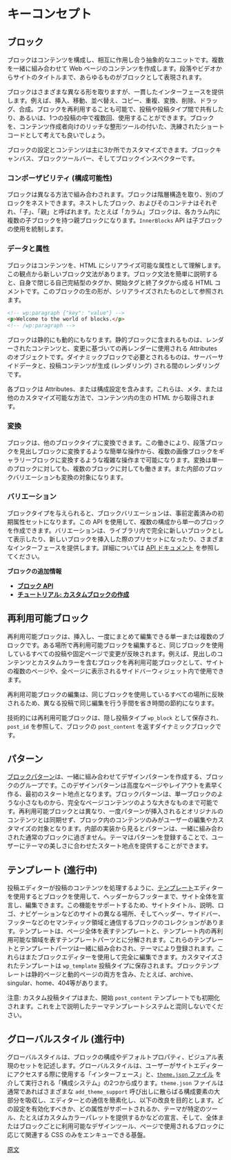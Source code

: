<!--
# Key Concepts
 -->
# キーコンセプト

<!--
## Blocks
 -->
## ブロック

<!--
Blocks are an abstract unit for structuring and interacting with content. When composed together they create the content for a webpage. Everything from a paragraph, to a video, to the site title is represented as a block.
 -->
ブロックはコンテンツを構成し、相互に作用し合う抽象的なユニットです。複数を一緒に組み合わせて Web ページのコンテンツを作成します。段落やビデオからサイトのタイトルまで、あらゆるものがブロックとして表現されます。

<!--
Blocks come in many different forms but also provide a consistent interface. They can be inserted, moved, reordered, copied, duplicated, transformed, deleted, dragged, and combined. Blocks can also be reused, allowing them to be shared across posts and post types and/or used multiple times in the same post. If it helps, you can think of blocks as a more graceful shortcode, with rich formatting tools for users to compose content.
 -->
ブロックはさまざまな異なる形を取りますが、一貫したインターフェースを提供します。例えば、挿入、移動、並べ替え、コピー、重複、変換、削除、ドラッグ、合成。ブロックを再利用することも可能で、投稿や投稿タイプ間で共有したり、あるいは、1つの投稿の中で複数回、使用することができます。ブロックを、コンテンツ作成者向けのリッチな整形ツールの付いた、洗練されたショートコードとして考えても良いでしょう。

<!--
The settings and content of a block can be customized in three main places: the block canvas, the block toolbar, and the block inspector.
 -->
ブロックの設定とコンテンツは主に3か所でカスタマイズできます。ブロックキャンバス、ブロックツールバー、そしてブロックインスペクターです。

<!--
### Composability
 -->
### コンポーザビリティ (構成可能性)

<!--
Blocks are meant to be combined in different ways. Blocks are hierarchical in that a block can be nested within another block. Nested blocks and its container are also called _children_ and _parent_ respectively. For example, a _Columns_ block can be the parent block to multiple child blocks in each of its columns. The API that governs child block usage is named `InnerBlocks`.
 -->
ブロックは異なる方法で組み合わされます。ブロックは階層構造を取り、別のブロックをネストできます。ネストしたブロック、およびそのコンテナはそれぞれ、「子」、「親」と呼ばれます。たとえば「カラム」ブロックは、各カラム内に複数の子ブロックを持つ親ブロックになります。`InnerBlocks` API は子ブロックの使用を統制します。

<!--
### Data & Attributes
 -->
### データと属性

<!--
Blocks understand content as attributes and are serializable to HTML. To this point, there is a new Block Grammar. Distilled, the block grammar is an HTML comment, either a self-closing tag or with a beginning tag and ending tag. In the main tag, depending on the block type and user customizations, there can be a JSON object. This raw form of the block is referred to as serialized.
 -->
ブロックはコンテンツを、HTML にシリアライズ可能な属性として理解します。この観点から新しいブロック文法があります。ブロック文法を簡単に説明すると、自身で閉じる自己完結型のタグか、開始タグと終了タグから成る HTML コメントです。このブロックの生の形が、シリアライズされたものとして参照されます。

```html
<!-- wp:paragraph {"key": "value"} -->
<p>Welcome to the world of blocks.</p>
<!-- /wp:paragraph -->
```

<!--
Blocks can be static or dynamic. Static blocks contain rendered content and an object of Attributes used to re-render based on changes. Dynamic blocks require server-side data and rendering while the post content is being generated (rendering).

Each block contains Attributes or configuration settings, which can be sourced from raw HTML in the content via meta or other customizable origins.
 -->
ブロックは静的にも動的にもなります。静的ブロックに含まれるものは、レンダーされたコンテンツと、変更に基づいての再レンダーに使用される Attributes のオブジェクトです。ダイナミックブロックで必要とされるものは、サーバーサイドデータと、投稿コンテンツが生成 (レンダリング) される間のレンダリングです。

各ブロックは Attributes、または構成設定を含みます。これらは、メタ、または他のカスタマイズ可能な方法で、コンテンツ内の生の HTML から取得されます。

<!--
### Transformations
 -->
### 変換
<!--
Blocks have the ability to be transformed into other block types. This allows basic operations like converting a paragraph into a heading, but also more intricate ones like multiple images becoming a gallery. Transformations work for single blocks and for multi-block selections. Internal block variations are also possible transformation targets.
 -->
ブロックは、他のブロックタイプに変換できます。この働きにより、段落ブロックを見出しブロックに変換するような簡単な操作から、複数の画像ブロックをギャラリーブロックに変換するような複雑な操作まで可能になります。変換は単一のブロックに対しても、複数のブロックに対しても働きます。また内部のブロックバリエーションも変換の対象になります。

<!--
### Variations
 -->
### バリエーション

<!--
Given a block type, a block variation is a predefined set of its initial attributes. This API allows creating a single block from which multiple configurations are possible. Variations provide different possible interfaces, including showing up as entirely new blocks in the library, or as presets when inserting a new block. Read [the API documentation](/docs/reference-guides/block-api/block-registration.md#variations-optional) for more details.
 -->
ブロックタイプを与えられると、ブロックバリエーションは、事前定義済みの初期属性セットになります。この API を使用して、複数の構成から単一のブロックを作成できます。バリエーションは、ライブラリ内で完全に新しいブロックとして表示したり、新しいブロックを挿入した際のプリセットになったり、さまざまなインターフェースを提供します。詳細については [API ドキュメント](https://developer.wordpress.org/block-editor/developers/block-api/block-registration/#variations-optional) を参照してください。

<!--
**More on Blocks**
 -->
**ブロックの追加情報**

<!--
-   **[Block API](/docs/reference-guides/block-api/README.md)**
-   **[Tutorial: Building A Custom Block](/docs/getting-started/tutorials/create-block/README.md)**
 -->
- **[ブロック API](https://ja.wordpress.org/team/handbook/block-editor/reference-guides/block-api/)**
- **[チュートリアル: カスタムブロックの作成](https://ja.wordpress.org/team/handbook/block-editor/handbook/tutorials/create-block/)**

<!--
## Reusable Blocks
 -->
## 再利用可能ブロック

<!--
A reusable blocks is a block (or multiple blocks) that can be inserted and edited globally at once. If a reusable block is edited in one place, those changes are reflected across all posts and pages that that block is used. Examples of reusable blocks include a block consisting of a heading whose content and a custom color that would be appear on multiple pages of the site and sidebar widgets that would appear on every page.
 -->
再利用可能ブロックは、挿入し、一度にまとめて編集できる単一または複数のブロックです。ある場所で再利用可能ブロックを編集すると、同じブロックを使用しているすべての投稿や固定ページで変更が反映されます。例えば、見出しのコンテンツとカスタムカラーを含むブロックを再利用可能ブロックとして、サイトの複数のページや、全ページに表示されるサイドバーウィジェット内で使用できます。

<!--
Any edits to a reusable block will appear on every other use of that block, saving time from having to make the same edit on different posts.
 -->
再利用可能ブロックの編集は、同じブロックを使用しているすべての場所に反映されるため、異なる投稿で同じ編集を行う手間を省き時間の節約になります。

<!--
In technical details, reusable blocks are stored as a hidden post type (`wp_block`) and are dynamic blocks that "ref" or reference the `post_id` and return the `post_content` for that block.
 -->
技術的には再利用可能ブロックは、隠し投稿タイプ `wp_block` として保存され、 `post_id` を参照して、ブロックの `post_content` を返すダイナミックブロックです。

<!--
## Patterns
 -->
## パターン

<!--
A [block pattern](/docs/reference-guides/block-api/block-patterns.md) is a group of blocks that have been combined together creating a design pattern. These design patterns provide a starting point for building more advanced pages and layouts quickly. A block pattern can be as small as a single block or as large as a full page of content. Unlike reusable blocks, once a pattern is inserted it doesn't remain in sync with the original content as the blocks contained are meant to be edited and customized by the user. Underneath the surface, patterns are just regular blocks composed together. Themes can register patterns to offer users quick starting points with a design language familiar to that theme's aesthetics.
 -->

[ブロックパターン](https://ja.wordpress.org/team/handbook/block-editor/reference-guides/block-api/block-patterns/)は、一緒に組み合わせてデザインパターンを作成する、ブロックのグループです。このデザインパターンは高度なページやレイアウトを素早く作る、最初のスタート地点となります。ブロックパターンは、単一ブロックのような小さなものから、完全なページコンテンツのような大きなものまで可能です。再利用可能ブロックとは異なり、一度パターンが挿入されるとオリジナルのコンテンツとは同期せず、ブロック内のコンテンツのみがユーザーの編集やカスタマイズの対象となります。内部の実装から見るとパターンは、一緒に組み合わされた通常のブロックに過ぎません。テーマはパターンを登録することで、ユーザーにテーマの美しさに合わせたスタート地点を提供することができます。

<!--
## Templates (in progress)
 -->
## テンプレート (進行中)

<!--
While the post editor concentrates on the content of a post, the [template](/docs/reference-guides/block-api/block-templates.md) editor allows declaring and editing an entire site using blocks, from header to footer. To support these efforts there's a collection of blocks that interact with different parts of a site (like the site title, description, logo, navigation, etc) as well as semantic areas like header, sidebar, and footer. Templates are broken down between templates (that describe a full page) and template parts (that describe reusable areas within a template). These templates and template parts can be composed together and registered by a theme. They are also entirely editable by users using the block editor. Customized templates are saved in a `wp_template` post type. Block templates include both static pages and dynamic ones, like archives, singular, home, 404, etc.
 -->
投稿エディターが投稿のコンテンツを処理するように、[テンプレート](https://ja.wordpress.org/team/handbook/block-editor/reference-guides/block-api/block-templates/)エディターを使用するとブロックを使用して、ヘッダーからフッターまで、サイト全体を宣言し、編集できます。この機能をサポートするため、サイトタイトル、説明、ロゴ、ナビゲーションなどのサイトの異なる場所、そしてヘッダー、サイドバー、フッターなどのセマンティック領域と通信するブロックのコレクションがあります。テンプレートは、ページ全体を表すテンプレートと、テンプレート内の再利用可能な領域を表すテンプレートパーツとに分解されます。これらのテンプレートとテンプレートパーツは一緒に組み合わされ、テーマにより登録されます。これらはまたブロックエディターを使用して完全に編集できます。カスタマイズされたテンプレートは `wp_template` 投稿タイプに保存されます。ブロックテンプレートは静的ページと動的ページの両方を含み、たとえば、archive、singular、home、404等があります。

<!--
Note: custom post types can also be initialized with a starting `post_content` template that should not be confused with the theme template system described above.
 -->
注意: カスタム投稿タイプはまた、開始 `post_content` テンプレートでも初期化されます。これを上で説明したテーマテンプレートシステムと混同しないでください。
<!--
## Global Styles (in progress)
 -->
## グローバルスタイル (進行中)

<!--
Describes a set of configuration and default properties of blocks and their visual aspects. Global Styles is both an interface (which users access through the site editor) and a configuration system done through [a `theme.json` file](/docs/how-to-guides/themes/theme-json.md). This file absorbs most of the configuration aspects usually scattered through various `add_theme_support` calls to simplify communicating with the editor. It thus aims to improve declaring what settings should be enabled, what attributes are supported, what specific tools a theme offers (like a custom color palette), the available design tools present both globally and on each block, and an infrastructure that allows to enqueue only the relevant CSS based on what blocks are used on a page.
 -->
グローバルスタイルは、ブロックの構成やデフォルトプロパティ、ビジュアル表現のセットを記述します。グローバルスタイルは、ユーザーがサイトエディターにアクセスする際に使用する「インターフェース」と、[`theme.json` ファイル](https://ja.wordpress.org/team/handbook/block-editor/how-to-guides/themes/theme-json/) を介して実行される「構成システム」の2つから成ります。`theme.json` ファイルは通常であればさまざまな `add_theme_support` 呼び出しに散らばる構成要素の大部分を吸収し、エディターとの通信を簡素化し、以下の改良を目的とします。どの設定を有効化すべきか、どの属性がサポートされるか、テーマが特定のツール、たとえばカスタムカラーパレットを提供するかなどの宣言、そして、全体またはブロックごとに利用可能なデザインツール、ページで使用されるブロックに応じて関連する CSS のみをエンキューできる基盤。

[原文](https://github.com/WordPress/gutenberg/blob/trunk/docs/explanations/architecture/key-concepts.md)
